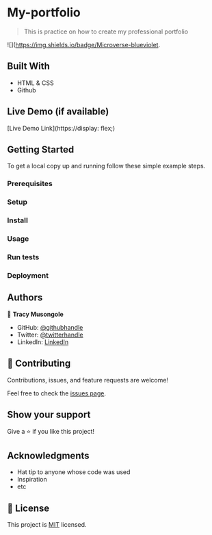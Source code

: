 # My-portfolio
>This is practice on how to create my professional portfolio 

![](https://img.shields.io/badge/Microverse-blueviolet.


## Built With

- HTML & CSS
- Github

## Live Demo (if available)

[Live Demo Link](https://display: flex;)


## Getting Started


To get a local copy up and running follow these simple example steps.

### Prerequisites

### Setup

### Install

### Usage

### Run tests

### Deployment



## Authors

👤 **Tracy Musongole**

- GitHub: [@githubhandle](https://github.com/elfin-git)
- Twitter: [@twitterhandle](https://twitter.com/tracy_muso)
- LinkedIn: [LinkedIn](https://linkedin.com/in/tracy-musongole)


## 🤝 Contributing

Contributions, issues, and feature requests are welcome!

Feel free to check the [issues page](../../issues/).

## Show your support

Give a ⭐️ if you like this project!

## Acknowledgments

- Hat tip to anyone whose code was used
- Inspiration
- etc

## 📝 License

This project is [MIT](./MIT.md) licensed.
